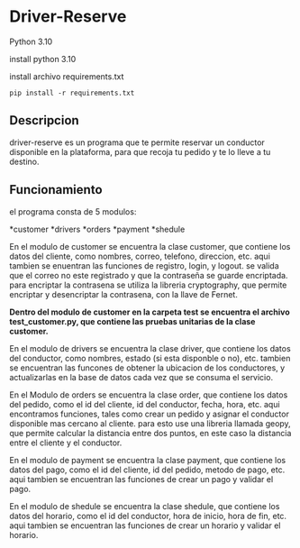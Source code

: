 # Driver-Reserve




Python 3.10

install python 3.10

install archivo requirements.txt

`pip install -r requirements.txt`

##  Descripcion

driver-reserve es un programa que te permite reservar un conductor disponible en la plataforma, para que recoja tu pedido y te lo lleve a tu destino.

##  Funcionamiento

el programa consta de 5 modulos:

   *customer
   *drivers
   *orders
   *payment
   *shedule
   
En el modulo de customer se encuentra la clase customer, que contiene los datos del cliente, como nombres, correo, telefono, direccion, etc.
aqui tambien se enuentran las funciones de registro, login, y logout.
se valida que el correo  no este registrado y que la contraseña se guarde encriptada.
para encriptar la contrasena se utiliza la libreria cryptography, que permite encriptar y desencriptar la contrasena, con la llave de Fernet.

**Dentro del modulo de customer en la carpeta test se encuentra el archivo test_customer.py, que contiene las pruebas unitarias de la clase customer.**


En el modulo de drivers se encuentra la clase driver, que contiene los datos del conductor, como nombres, estado (si esta disponble o no), etc.
tambien se encuentran las funcones de obtener la ubicacion de los conductores, y actualizarlas en la base de datos cada vez que se consuma el servicio.


En el Modulo de orders se encuentra la clase order, que contiene los datos del pedido, como el id del cliente, id del conductor, fecha, hora, etc.
aqui encontramos funciones, tales como crear un pedido y asignar el conductor disponible mas cercano al cliente.
para esto use una libreria llamada geopy, que permite calcular la distancia entre dos puntos, en este caso la distancia entre el cliente y el conductor.


En el modulo de payment se encuentra la clase payment, que contiene los datos del pago, como el id del cliente, id del pedido, metodo de pago, etc.
aqui tambien se encuentran las funciones de crear un pago y validar el pago.

En el modulo de shedule se encuentra la clase shedule, que contiene los datos del horario, como el id del conductor, hora de inicio, hora de fin, etc.
aqui tambien se encuentran las funciones de crear un horario y validar el horario.




